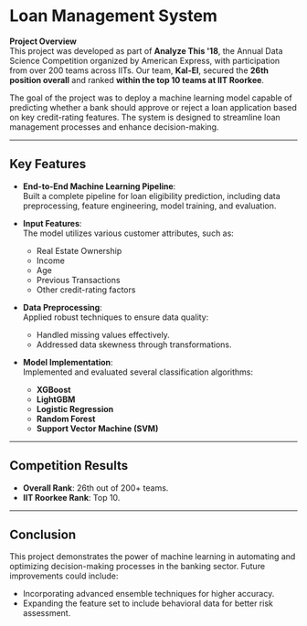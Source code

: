 # Loan Management System  

**Project Overview**  
This project was developed as part of **Analyze This '18**, the Annual Data Science Competition organized by American Express, with participation from over 200 teams across IITs. Our team, **Kal-El**, secured the **26th position overall** and ranked **within the top 10 teams at IIT Roorkee**.  

The goal of the project was to deploy a machine learning model capable of predicting whether a bank should approve or reject a loan application based on key credit-rating features. The system is designed to streamline loan management processes and enhance decision-making.  

---

## **Key Features**  

- **End-to-End Machine Learning Pipeline**:  
  Built a complete pipeline for loan eligibility prediction, including data preprocessing, feature engineering, model training, and evaluation.  

- **Input Features**:  
  The model utilizes various customer attributes, such as:  
  - Real Estate Ownership  
  - Income  
  - Age  
  - Previous Transactions  
  - Other credit-rating factors  

- **Data Preprocessing**:  
  Applied robust techniques to ensure data quality:  
  - Handled missing values effectively.  
  - Addressed data skewness through transformations.  

- **Model Implementation**:  
  Implemented and evaluated several classification algorithms:  
  - **XGBoost**  
  - **LightGBM**  
  - **Logistic Regression**  
  - **Random Forest**  
  - **Support Vector Machine (SVM)**  

---

## **Competition Results**  

- **Overall Rank**: 26th out of 200+ teams.  
- **IIT Roorkee Rank**: Top 10.  

---

## **Conclusion**  

This project demonstrates the power of machine learning in automating and optimizing decision-making processes in the banking sector. Future improvements could include:  
- Incorporating advanced ensemble techniques for higher accuracy.  
- Expanding the feature set to include behavioral data for better risk assessment.  
